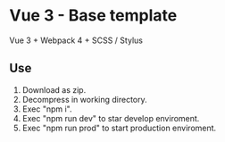 # Vue 3 - Base template
Vue 3 + Webpack 4 + SCSS / Stylus

## Use
1. Download as zip.
2. Decompress in working directory.
3. Exec "npm i".
4. Exec "npm run dev" to star develop enviroment.
5. Exec "npm run prod" to start production enviroment. 
